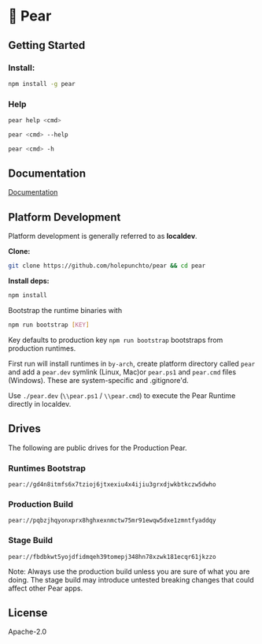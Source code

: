 # 🍐 Pear

## Getting Started

### Install:

```sh
npm install -g pear
```

### Help

```sh
pear help <cmd>
```

```sh
pear <cmd> --help
```

```sh
pear <cmd> -h
```

## Documentation

[Documentation](https://docs.pears.com)

## Platform Development

Platform development is generally referred to as **localdev**.

**Clone:**

```sh
git clone https://github.com/holepunchto/pear && cd pear
```

**Install deps:**

```sh
npm install
```

Bootstrap the runtime binaries with

```sh
npm run bootstrap [KEY]
```

Key defaults to production key `npm run bootstrap` bootstraps from production runtimes.

First run will install runtimes in `by-arch`, create platform directory called `pear` and add a `pear.dev` symlink (Linux, Mac)or `pear.ps1` and `pear.cmd` files (Windows). These are system-specific and .gitignore'd.

Use `./pear.dev` (`\\pear.ps1` / `\\pear.cmd`) to execute the Pear Runtime directly in localdev.


## Drives

The following are public drives for the Production Pear.

### Runtimes Bootstrap

```
pear://gd4n8itmfs6x7tzioj6jtxexiu4x4ijiu3grxdjwkbtkczw5dwho
```

### Production Build

```
pear://pqbzjhqyonxprx8hghxexnmctw75mr91ewqw5dxe1zmntfyaddqy
```

### Stage Build

```
pear://fbdbkwt5yojdfidmqeh39tomepj348hn78xzwk181ecqr61jkzzo
```

Note: Always use the production build unless you are sure of what you are doing. The stage build may introduce untested breaking changes that could affect other Pear apps.

## License

Apache-2.0
